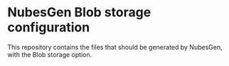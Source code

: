 # NubesGen Blob storage configuration

This repository contains the files that should be generated by NubesGen, with the Blob storage option.
